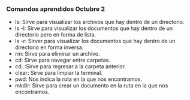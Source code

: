 ### Comandos aprendidos Octubre 2 
* ls: Sirve para visualizar los archivos que hay dentro de un directorio.
* ls -l: Sirve para visualizar los documentos que hay dentro de un directorio pero en forma de lista.
* ls -r: Sirver para visualizar los documentos que hay dentro de un directorio en forma inversa.
* rm: Sirve para eliminar un archivo.
* cd: Sirve para navegar entre carpetas.
* cd..:Sirve para regresar a la carpeta anterior.
* clear: Sirve para limpiar la terminal.
* pwd: Nos indica la ruta en la que nos encontramos.
* mkdir: Sirve para crear un documento en la ruta en la que nos encontramos. 

